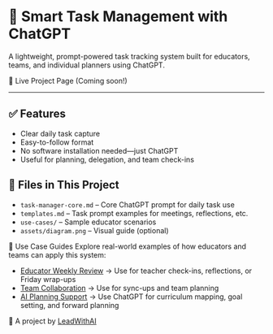 # 🧠 Smart Task Management with ChatGPT

A lightweight, prompt-powered task tracking system built for educators, teams, and individual planners using ChatGPT.

📌 Live Project Page (Coming soon!)

---
## ✅ Features
- Clear daily task capture
- Easy-to-follow format
- No software installation needed—just ChatGPT
- Useful for planning, delegation, and team check-ins

## 🧰 Files in This Project
- `task-manager-core.md` – Core ChatGPT prompt for daily task use
- `templates.md` – Task prompt examples for meetings, reflections, etc.
- `use-cases/` – Sample educator scenarios
- `assets/diagram.png` – Visual guide (optional)

🧰 Use Case Guides
Explore real-world examples of how educators and teams can apply this system:

- [Educator Weekly Review](projects/smart-task-manager/educator-weekly-review.md) → Use for teacher check-ins, reflections, or Friday wrap-ups  
- [Team Collaboration](projects/smart-task-manager/team-collaboration.md) → Use for sync-ups and team planning  
- [AI Planning Support](projects/smart-task-manager/ai-planning-support.md) → Use ChatGPT for curriculum mapping, goal setting, and forward planning  


📘 A project by [LeadWithAI](https://jmens3.github.io/LeadwithAI/)
